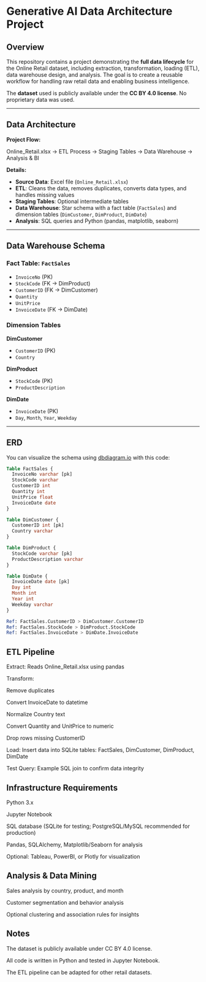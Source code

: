 # Generative AI Data Architecture Project

## Overview
This repository contains a project demonstrating the **full data lifecycle** for the Online Retail dataset, including extraction, transformation, loading (ETL), data warehouse design, and analysis. The goal is to create a reusable workflow for handling raw retail data and enabling business intelligence.

The **dataset** used is publicly available under the **CC BY 4.0 license**. No proprietary data was used.

---

## Data Architecture

**Project Flow:**

Online_Retail.xlsx → ETL Process → Staging Tables → Data Warehouse → Analysis & BI


**Details:**

- **Source Data**: Excel file (`Online_Retail.xlsx`)  
- **ETL**: Cleans the data, removes duplicates, converts data types, and handles missing values  
- **Staging Tables**: Optional intermediate tables  
- **Data Warehouse**: Star schema with a fact table (`FactSales`) and dimension tables (`DimCustomer`, `DimProduct`, `DimDate`)  
- **Analysis**: SQL queries and Python (pandas, matplotlib, seaborn)  

---

## Data Warehouse Schema

### Fact Table: `FactSales`
- `InvoiceNo` (PK)  
- `StockCode` (FK → DimProduct)  
- `CustomerID` (FK → DimCustomer)  
- `Quantity`  
- `UnitPrice`  
- `InvoiceDate` (FK → DimDate)  

### Dimension Tables

**DimCustomer**  
- `CustomerID` (PK)  
- `Country`  

**DimProduct**  
- `StockCode` (PK)  
- `ProductDescription`  

**DimDate**  
- `InvoiceDate` (PK)  
- `Day`, `Month`, `Year`, `Weekday`  

---

## ERD

You can visualize the schema using [dbdiagram.io](https://dbdiagram.io) with this code:

```sql
Table FactSales {
  InvoiceNo varchar [pk]
  StockCode varchar
  CustomerID int
  Quantity int
  UnitPrice float
  InvoiceDate date
}

Table DimCustomer {
  CustomerID int [pk]
  Country varchar
}

Table DimProduct {
  StockCode varchar [pk]
  ProductDescription varchar
}

Table DimDate {
  InvoiceDate date [pk]
  Day int
  Month int
  Year int
  Weekday varchar
}

Ref: FactSales.CustomerID > DimCustomer.CustomerID
Ref: FactSales.StockCode > DimProduct.StockCode
Ref: FactSales.InvoiceDate > DimDate.InvoiceDate
```

## ETL Pipeline

Extract: Reads Online_Retail.xlsx using pandas

Transform:

Remove duplicates

Convert InvoiceDate to datetime

Normalize Country text

Convert Quantity and UnitPrice to numeric

Drop rows missing CustomerID

Load: Insert data into SQLite tables: FactSales, DimCustomer, DimProduct, DimDate

Test Query: Example SQL join to confirm data integrity

## Infrastructure Requirements

Python 3.x

Jupyter Notebook

SQL database (SQLite for testing; PostgreSQL/MySQL recommended for production)

Pandas, SQLAlchemy, Matplotlib/Seaborn for analysis

Optional: Tableau, PowerBI, or Plotly for visualization

## Analysis & Data Mining

Sales analysis by country, product, and month

Customer segmentation and behavior analysis

Optional clustering and association rules for insights

## Notes

The dataset is publicly available under CC BY 4.0 license.

All code is written in Python and tested in Jupyter Notebook.

The ETL pipeline can be adapted for other retail datasets.
